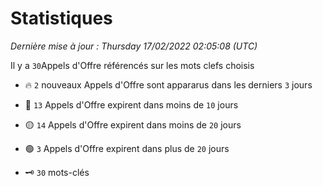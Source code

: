 # Statistiques


_Dernière mise à jour : Thursday 17/02/2022 02:05:08 (UTC)_ 

Il y a `30`Appels d'Offre référencés sur les mots clefs choisis

- 🔥 `2` nouveaux Appels d'Offre sont appararus dans les derniers `3` jours
- 🔴  `13` Appels d'Offre expirent dans moins de `10` jours
- 🟡  `14` Appels d'Offre expirent dans moins de `20` jours
- 🟢  `3` Appels d'Offre expirent dans plus de `20` jours

- 🗝 `30` mots-clés